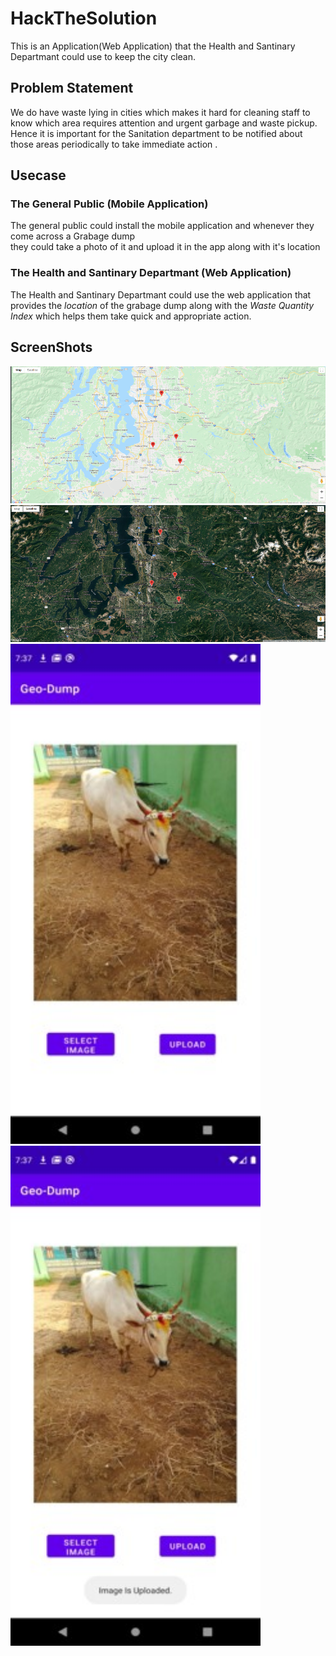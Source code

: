 # HackTheSolution
This is an Application(Web Application) that the Health and Santinary Departmant could use to keep the city clean.</br>

## Problem Statement </br>
We do have waste lying in cities which makes it hard for cleaning staff to know which area requires attention and urgent garbage and  waste pickup. </br>
Hence it is important for the Sanitation department to be notified about those areas periodically to take  immediate action . </br>

## Usecase

### The General Public (Mobile Application)
The general public could install the mobile application and whenever they come across a Grabage dump </br>they could take a photo of it and upload it in the app along with it's location

### The Health and Santinary Departmant (Web Application)
The Health and Santinary Departmant could use the web application that provides the *location* of the grabage dump along with the *Waste Quantity Index* which helps them take quick and appropriate action.

## ScreenShots
<img src="https://github.com/ArvinthKumar2502/HackTheSolution/blob/main/screenShots/map.png"></br>
<img src ="https://github.com/ArvinthKumar2502/HackTheSolution/blob/main/screenShots/satMap.png"></br>
<img src="https://github.com/ArvinthKumar2502/HackTheSolution/blob/main/screenShots/Image%20select.jpg"  width="400" height="800">
<img src="https://github.com/ArvinthKumar2502/HackTheSolution/blob/main/screenShots/Image%20Uploaded.jpg" width="400" height="800">


